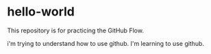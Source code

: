 # hello-world
This repository is for practicing the GitHub Flow.

i'm trying to understand how to use github.
I'm learning to use github.

